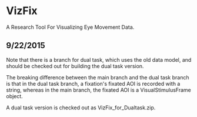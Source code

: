 # VizFix

A Research Tool For Visualizing Eye Movement Data.

## 9/22/2015
Note that there is a branch for dual task, which uses the old data model, and should be checked out for building the dual task version.

The breaking difference between the main branch and the dual task branch is that in the dual task branch, a fixation's fixated AOI is recorded with a string, whereas in the main branch, the fixated AOI is a VisualStimulusFrame object.

A dual task version is checked out as VizFix_for_Dualtask.zip.

